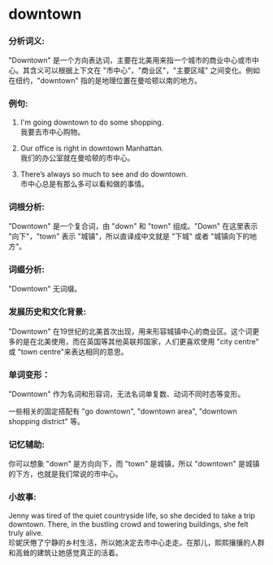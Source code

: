 # downtown

### 分析词义:

  

"Downtown" 是一个方向表达词，主要在北美用来指一个城市的商业中心或市中心。其含义可以根据上下文在 "市中心"，"商业区"，"主要区域" 之间变化。例如在纽约，"downtown" 指的是地理位置在曼哈顿以南的地方。

  

### 例句:

  

1.  I'm going downtown to do some shopping.  
    我要去市中心购物。
    
      
    
2.  Our office is right in downtown Manhattan.  
    我们的办公室就在曼哈顿的市中心。
    
      
    
3.  There’s always so much to see and do downtown.  
    市中心总是有那么多可以看和做的事情。
    
      
    

  

### 词根分析:

  

"Downtown" 是一个复合词，由 "down" 和 "town" 组成。"Down" 在这里表示 "向下"，"town" 表示 "城镇"，所以直译成中文就是 "下城" 或者 "城镇向下的地方"。

  

### 词缀分析:

  

"Downtown" 无词缀。

  

### 发展历史和文化背景:

  

"Downtown" 在19世纪的北美首次出现，用来形容城镇中心的商业区。这个词更多的是在北美使用，而在英国等其他英联邦国家，人们更喜欢使用 "city centre" 或 "town centre"来表达相同的意思。

  

### 单词变形：

  

"Downtown" 作为名词和形容词，无法名词单复数、动词不同时态等变形。

  

一些相关的固定搭配有 "go downtown", "downtown area", "downtown shopping district" 等。

  

### 记忆辅助:

  

你可以想象 "down" 是方向向下，而 "town" 是城镇，所以 "downtown" 是城镇的下方，也就是我们常说的市中心。

  

### 小故事:

  

Jenny was tired of the quiet countryside life, so she decided to take a trip downtown. There, in the bustling crowd and towering buildings, she felt truly alive.  
珍妮厌倦了宁静的乡村生活，所以她决定去市中心走走。在那儿，熙熙攘攘的人群和高耸的建筑让她感觉真正的活着。
